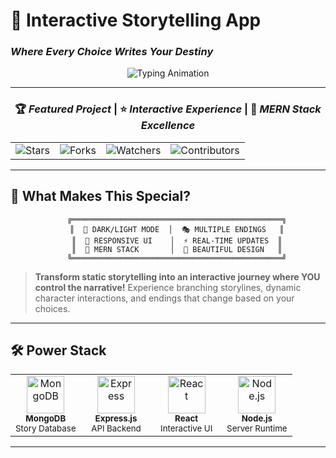 # 🌟 Interactive Storytelling App
### *Where Every Choice Writes Your Destiny*

<div align="center">

![Typing Animation](https://readme-typing-svg.demolab.com?font=Fira+Code&weight=700&size=35&duration=3000&pause=800&color=FF6B35&center=true&vCenter=true&multiline=true&repeat=true&width=800&height=120&lines=🏰+CHOOSE+YOUR+ADVENTURE;🎭+CRAFT+YOUR+DESTINY;🚀+MERN+POWERED+EXPERIENCE;✨+MULTIPLE+ENDINGS+AWAIT)


</div>

---

<div align="center">

### 🏆 *Featured Project* | ⭐ *Interactive Experience* | 🎯 *MERN Stack Excellence*

</div>

<table align="center">
<tr>
<td align="center"><img src="https://img.shields.io/github/stars/soham-kyo/Interactive-Story-Telling-App?style=social&logo=github" alt="Stars"></td>
<td align="center"><img src="https://img.shields.io/github/forks/soham-kyo/Interactive-Story-Telling-App?style=social&logo=github" alt="Forks"></td>
<td align="center"><img src="https://img.shields.io/github/watchers/soham-kyo/Interactive-Story-Telling-App?style=social&logo=github" alt="Watchers"></td>
<td align="center"><img src="https://img.shields.io/github/contributors/soham-kyo/Interactive-Story-Telling-App?style=social&logo=github" alt="Contributors"></td>
</tr>
</table>

---

## 🎯 What Makes This Special?

<div align="center">

```ascii
    ╔═══════════════════════════════════════════════╗
    ║  🌙 DARK/LIGHT MODE  │  🎭 MULTIPLE ENDINGS   ║
    ║  📱 RESPONSIVE UI    │  ⚡ REAL-TIME UPDATES  ║
    ║  🚀 MERN STACK       │  🎨 BEAUTIFUL DESIGN   ║
    ╚═══════════════════════════════════════════════╝
```

</div>

> **Transform static storytelling into an interactive journey where YOU control the narrative!**
> Experience branching storylines, dynamic character interactions, and endings that change based on your choices.

---

## 🛠️ Power Stack

<div align="center">

<table>
<tr>
<td align="center" width="25%">
<img src="https://skillicons.dev/icons?i=mongodb" width="60px" height="60px" alt="MongoDB" /><br>
<sub><b>MongoDB</b></sub><br>
<sub>Story Database</sub>
</td>
<td align="center" width="25%">
<img src="https://skillicons.dev/icons?i=express" width="60px" height="60px" alt="Express" /><br>
<sub><b>Express.js</b></sub><br>
<sub>API Backend</sub>
</td>
<td align="center" width="25%">
<img src="https://skillicons.dev/icons?i=react" width="60px" height="60px" alt="React" /><br>
<sub><b>React</b></sub><br>
<sub>Interactive UI</sub>
</td>
<td align="center" width="25%">
<img src="https://skillicons.dev/icons?i=nodejs" width="60px" height="60px" alt="Node.js" /><br>
<sub><b>Node.js</b></sub><br>
<sub>Server Runtime</sub>
</td>
</tr>
</table>

</div>

---
